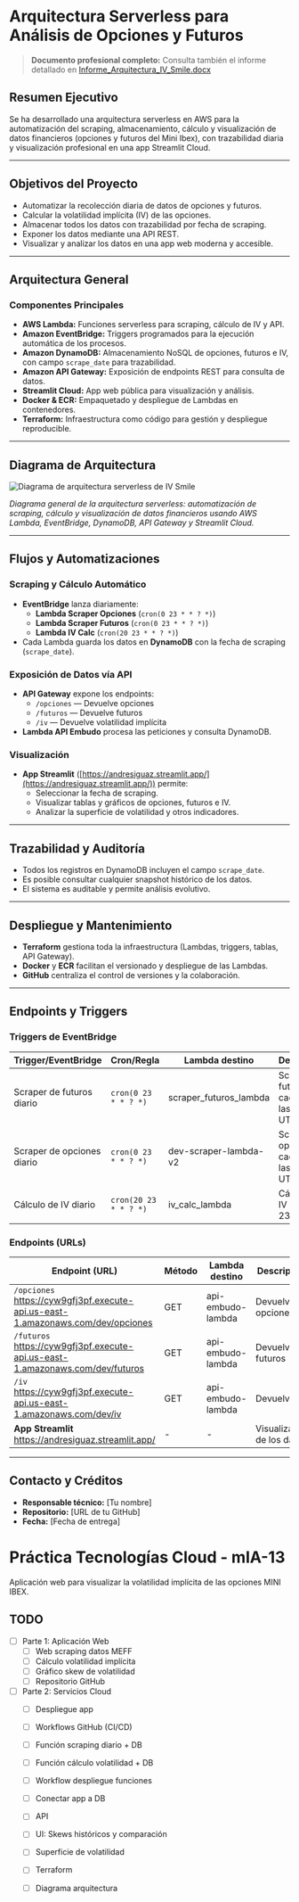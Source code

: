 # Arquitectura Serverless para Análisis de Opciones y Futuros

> **Documento profesional completo:** Consulta también el informe detallado en [Informe_Arquitectura_IV_Smile.docx](./Informe_Arquitectura_IV_Smile.docx)

## Resumen Ejecutivo

Se ha desarrollado una arquitectura serverless en AWS para la automatización del scraping, almacenamiento, cálculo y visualización de datos financieros (opciones y futuros del Mini Ibex), con trazabilidad diaria y visualización profesional en una app Streamlit Cloud.

---

## Objetivos del Proyecto
- Automatizar la recolección diaria de datos de opciones y futuros.
- Calcular la volatilidad implícita (IV) de las opciones.
- Almacenar todos los datos con trazabilidad por fecha de scraping.
- Exponer los datos mediante una API REST.
- Visualizar y analizar los datos en una app web moderna y accesible.

---

## Arquitectura General

### Componentes Principales
- **AWS Lambda:** Funciones serverless para scraping, cálculo de IV y API.
- **Amazon EventBridge:** Triggers programados para la ejecución automática de los procesos.
- **Amazon DynamoDB:** Almacenamiento NoSQL de opciones, futuros e IV, con campo `scrape_date` para trazabilidad.
- **Amazon API Gateway:** Exposición de endpoints REST para consulta de datos.
- **Streamlit Cloud:** App web pública para visualización y análisis.
- **Docker & ECR:** Empaquetado y despliegue de Lambdas en contenedores.
- **Terraform:** Infraestructura como código para gestión y despliegue reproducible.

---

## Diagrama de Arquitectura

![Diagrama de arquitectura serverless de IV Smile](./arquitectura_iv_smile.png)

*Diagrama general de la arquitectura serverless: automatización de scraping, cálculo y visualización de datos financieros usando AWS Lambda, EventBridge, DynamoDB, API Gateway y Streamlit Cloud.*

---

## Flujos y Automatizaciones

### Scraping y Cálculo Automático
- **EventBridge** lanza diariamente:
  - **Lambda Scraper Opciones** (`cron(0 23 * * ? *)`)
  - **Lambda Scraper Futuros** (`cron(0 23 * * ? *)`)
  - **Lambda IV Calc** (`cron(20 23 * * ? *)`)
- Cada Lambda guarda los datos en **DynamoDB** con la fecha de scraping (`scrape_date`).

### Exposición de Datos vía API
- **API Gateway** expone los endpoints:
  - `/opciones` — Devuelve opciones
  - `/futuros` — Devuelve futuros
  - `/iv` — Devuelve volatilidad implícita
- **Lambda API Embudo** procesa las peticiones y consulta DynamoDB.

### Visualización
- **App Streamlit** ([https://andresiguaz.streamlit.app/](https://andresiguaz.streamlit.app/)) permite:
  - Seleccionar la fecha de scraping.
  - Visualizar tablas y gráficos de opciones, futuros e IV.
  - Analizar la superficie de volatilidad y otros indicadores.

---

## Trazabilidad y Auditoría
- Todos los registros en DynamoDB incluyen el campo `scrape_date`.
- Es posible consultar cualquier snapshot histórico de los datos.
- El sistema es auditable y permite análisis evolutivo.

---

## Despliegue y Mantenimiento
- **Terraform** gestiona toda la infraestructura (Lambdas, triggers, tablas, API Gateway).
- **Docker** y **ECR** facilitan el versionado y despliegue de las Lambdas.
- **GitHub** centraliza el control de versiones y la colaboración.

---

## Endpoints y Triggers

### Triggers de EventBridge

| Trigger/EventBridge           | Cron/Regla                | Lambda destino                | Descripción                                      |
|------------------------------|---------------------------|-------------------------------|--------------------------------------------------|
| Scraper de futuros diario    | `cron(0 23 * * ? *)`      | scraper_futuros_lambda        | Scraping de futuros cada día a las 23:00 UTC     |
| Scraper de opciones diario   | `cron(0 23 * * ? *)`      | dev-scraper-lambda-v2         | Scraping de opciones cada día a las 23:00 UTC    |
| Cálculo de IV diario         | `cron(20 23 * * ? *)`     | iv_calc_lambda                | Cálculo de IV a las 23:20 UTC                    |

### Endpoints (URLs)

| Endpoint (URL)                                                      | Método | Lambda destino         | Descripción                  |
|---------------------------------------------------------------------|--------|-----------------------|------------------------------|
| `/opciones`<br>https://cyw9gfj3pf.execute-api.us-east-1.amazonaws.com/dev/opciones | GET    | api-embudo-lambda     | Devuelve opciones            |
| `/futuros`<br>https://cyw9gfj3pf.execute-api.us-east-1.amazonaws.com/dev/futuros   | GET    | api-embudo-lambda     | Devuelve futuros             |
| `/iv`<br>https://cyw9gfj3pf.execute-api.us-east-1.amazonaws.com/dev/iv             | GET    | api-embudo-lambda     | Devuelve IV                  |
| **App Streamlit**<br>https://andresiguaz.streamlit.app/                             | -      | -                     | Visualización de los datos   |

---

## Contacto y Créditos
- **Responsable técnico:** [Tu nombre]
- **Repositorio:** [URL de tu GitHub]
- **Fecha:** [Fecha de entrega]

# Práctica Tecnologías Cloud - mIA-13

Aplicación web para visualizar la volatilidad implícita de las opciones MINI IBEX.

## TODO

- [ ] Parte 1: Aplicación Web
  - [ ] Web scraping datos MEFF
  - [ ] Cálculo volatilidad implícita
  - [ ] Gráfico skew de volatilidad
  - [ ] Repositorio GitHub
- [ ] Parte 2: Servicios Cloud
  - [ ] Despliegue app
  - [ ] Workflows GitHub (CI/CD)
  - [ ] Función scraping diario + DB
  - [ ] Función cálculo volatilidad + DB
  - [ ] Workflow despliegue funciones
  - [ ] Conectar app a DB
  - [ ] API
  - [ ] UI: Skews históricos y comparación
  - [ ] Superficie de volatilidad
  - [ ] Terraform
  - [ ] Diagrama arquitectura 






  